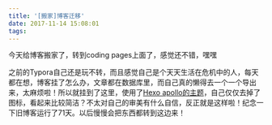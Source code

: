 ```yaml
---
title: '[搬家]博客迁移'
date: 2017-11-14 15:08:01
tags:
---
```


今天给博客搬家了，转到coding pages上面了，感觉还不错，嘿嘿
<!--more-->
之前的Typora自己还是玩不转，而且感觉自己是个天天生活在危机中的人，每天都在想，博客挂了怎么办，文章都在数据库里，而自己真的懒得去一个一个导出来，太麻烦啦！所以就挂到了这里，使用了[Hexo apollo的主题](https://github.com/pinggod/hexo-theme-apollo)，自己仅仅去掉了图标，看起来比较简洁？不太对自己的审美有什么自信，反正就是这样啦！纪念一下旧博客运行了71天。以后慢慢会把东西都转到这边来！
